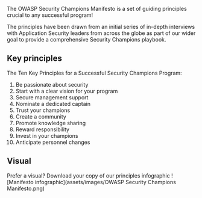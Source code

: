 The OWASP Security Champions Manifesto is a set of guiding principles crucial to any successful program!

The principles have been drawn from an initial series of in-depth interviews with Application Security leaders from across the globe as part of our wider goal to provide a comprehensive Security Champions playbook.

## Key principles
The Ten Key Principles for a Successful Security Champions Program:

1. Be passionate about security
2. Start with a clear vision for your program
3. Secure management support
4. Nominate a dedicated captain
5. Trust your champions
6. Create a community
7. Promote knowledge sharing
8. Reward responsibility
9. Invest in your champions
10. Anticipate personnel changes

## Visual
Prefer a visual? Download your copy of our principles infographic
![Manifesto infographic](assets/images/OWASP Security Champions Manifesto.png)